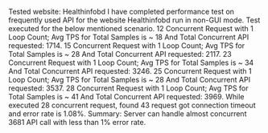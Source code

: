 Tested website: Healthinfobd
I have completed performance test on frequently used API for the website Healthinfobd run in non-GUI mode.
Test executed for the below mentioned scenario.
12 Concurrent Request with 1 Loop Count; Avg TPS for Total Samples is ~ 18 And Total Concurrent API requested: 1714.
15 Concurrent Request with 1 Loop Count; Avg TPS for Total Samples is ~ 28 And Total Concurrent API requested: 2117.
23 Concurrent Request with 1 Loop Count; Avg TPS for Total Samples is ~ 34 And Total Concurrent API requested: 3246.
25 Concurrent Request with 1 Loop Count; Avg TPS for Total Samples is ~ 28 And Total Concurrent API requested: 3537.
28 Concurrent Request with 1 Loop Count; Avg TPS for Total Samples is ~ 41 And Total Concurrent API requested: 3969.
While executed 28 concurrent request, found  43 request got connection timeout and error rate is 1.08%. 
Summary: Server can handle almost concurrent 3681 API call with less than 1% error rate.
